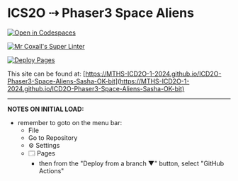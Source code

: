 # ICS2O ⇢ Phaser3 Space Aliens

[![Open in Codespaces](https://classroom.github.com/assets/launch-codespace-2972f46106e565e64193e422d61a12cf1da4916b45550586e14ef0a7c637dd04.svg)](https://classroom.github.com/open-in-codespaces?assignment_repo_id=19099227)

[![Mr Coxall's Super Linter](https://github.com/MTHS-ICD2O-1-2024/ICD2O-Phaser3-Space-Aliens-Sasha-OK-bit/workflows/Mr%20Coxall's%20Super%20Linter/badge.svg)](https://github.com/MTHS-ICD2O-1-2024/ICD2O-Phaser3-Space-Aliens-Sasha-OK-bit/actions)

[![Deploy Pages](https://github.com/MTHS-ICD2O-1-2024/ICD2O-Phaser3-Space-Aliens-Sasha-OK-bit/workflows/Deploy%20Pages/badge.svg)](https://github.com/MTHS-ICD2O-1-2024/ICD2O-Phaser3-Space-Aliens-Sasha-OK-bit/actions)

This site can be found at: [https://MTHS-ICD2O-1-2024.github.io/ICD2O-Phaser3-Space-Aliens-Sasha-OK-bit](https://MTHS-ICD2O-1-2024.github.io/ICD2O-Phaser3-Space-Aliens-Sasha-OK-bit)

---

**NOTES ON INITIAL LOAD:**
- remember to goto on the menu bar:
  - File
  - Go to Repository
  - ⚙ Settings
  - 🗔 Pages
    - then from the "Deploy from a branch ▼" button, select "GitHub Actions"
